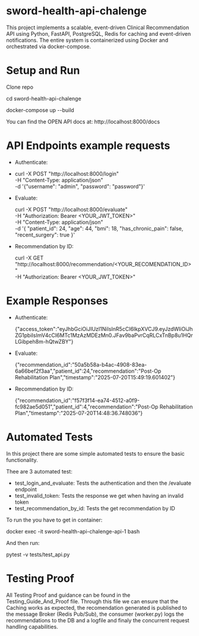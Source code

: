 # sword-health-api-chalenge
This project implements a scalable, event-driven Clinical Recommendation API using Python, FastAPI, PostgreSQL, Redis for caching and event-driven notifications. The entire system is containerized using Docker and orchestrated via docker-compose.

# Setup and Run
Clone repo

cd sword-health-api-chalenge

docker-compose up --build

You can find the OPEN API docs at: http://localhost:8000/docs

# API Endpoints example requests
- Authenticate:
- 
  curl -X POST "http://localhost:8000/login" \
            -H "Content-Type: application/json" \
            -d '{"username": "admin", "password": "password"}'
- Evaluate:

  curl -X POST "http://localhost:8000/evaluate" \
            -H "Authorization: Bearer <YOUR_JWT_TOKEN>" \
            -H "Content-Type: application/json" \
            -d '{
                "patient_id": 24,
                "age": 44,
                "bmi": 18,
                "has_chronic_pain": false,
                "recent_surgery": true
            }'
- Recommendation by ID:

  curl -X GET "http://localhost:8000/recommendation/<YOUR_RECOMENDATION_ID>" \
            -H "Authorization: Bearer <YOUR_JWT_TOKEN>"

# Example Responses
- Authenticate:

  {"access_token":"eyJhbGciOiJIUzI1NiIsInR5cCI6IkpXVCJ9.eyJzdWIiOiJhZG1pbiIsImV4cCI6MTc1MzAzMDEzMn0.JFav9baPvrCqRLCxTnBp8u1HQrLGibpeh8m-hQtwZBY"}

- Evaluate:

  {"recommendation_id":"50a5b58a-b4ac-4908-83ea-6a66bef2f3aa","patient_id":24,"recommendation":"Post-Op Rehabilitation Plan","timestamp":"2025-07-20T15:49:19.601402"}

- Recommendation by ID:

  {"recommendation_id":"f57f3f14-ea74-4512-a0f9-fc982ae5d051","patient_id":4,"recommendation":"Post-Op Rehabilitation Plan","timestamp":"2025-07-20T14:48:36.748036"}

# Automated Tests
In this project there are some simple automated tests to ensure the basic functionality.

Thee are 3 automated test:

- test_login_and_evaluate: Tests the authentication and then the /evaluate endpoint
- test_invalid_token: Tests the response we get when having an invalid token
- test_recommendation_by_id: Tests the get recommendation by ID


To run the you have to get in container:

docker exec -it sword-health-api-chalenge-api-1 bash

And then run:

pytest -v tests/test_api.py

# Testing Proof
All Testing Proof and guidance can be found in the Testing_Guide_And_Proof file.
Through this file we can ensure that the Caching works as expected, the recomendation generated is published to the message Broker (Redis Pub/Sub), the consumer (worker.py) logs the recommendations to the DB and a logfile and finaly the concurrent request handling capabilities.

